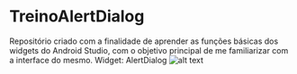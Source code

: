 # TreinoAlertDialog
Repositório criado com a finalidade de aprender as funções básicas dos widgets do Android Studio, com o objetivo principal de me familiarizar com a interface do mesmo. Widget: AlertDialog
![alt text](https://i0.wp.com/www.codeofaninja.com/wp-content/uploads/2011/07/android-alertdialog-ok-cancel-example.png)
